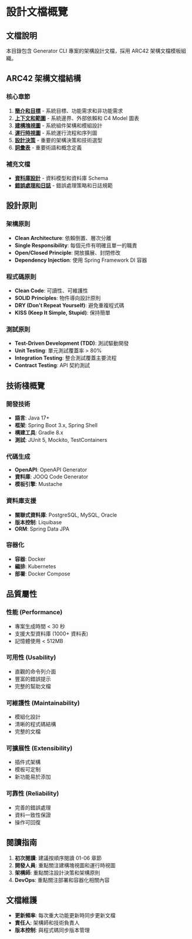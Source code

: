 # 設計文檔概覽

## 文檔說明

本目錄包含 Generator CLI 專案的架構設計文檔，採用 ARC42 架構文檔模板組織。

## ARC42 架構文檔結構

### 核心章節

1. **[簡介和目標](01_introduction_and_goals.md)** - 系統目標、功能需求和非功能需求
2. **[上下文和範圍](02_system_scope_and_context.md)** - 系統邊界、外部依賴和 C4 Model 圖表
3. **[建構塊視圖](03_building_block_view.md)** - 系統組件架構和模組設計
4. **[運行時視圖](04_runtime_view.md)** - 系統運行流程和序列圖
5. **[設計決策](05_architectural_decisions.md)** - 重要的架構決策和技術選型
6. **[詞彙表](06_glossary.md)** - 重要術語和概念定義

### 補充文檔

- **[資料庫設計](database_design.md)** - 資料模型和資料庫 Schema
- **[錯誤處理和日誌](error_handling_and_logging.md)** - 錯誤處理策略和日誌規範

## 設計原則

### 架構原則
- **Clean Architecture**: 依賴倒置、層次分離
- **Single Responsibility**: 每個元件有明確且單一的職責
- **Open/Closed Principle**: 開放擴展、封閉修改
- **Dependency Injection**: 使用 Spring Framework DI 容器

### 程式碼原則
- **Clean Code**: 可讀性、可維護性
- **SOLID Principles**: 物件導向設計原則
- **DRY (Don't Repeat Yourself)**: 避免重複程式碼
- **KISS (Keep It Simple, Stupid)**: 保持簡單

### 測試原則
- **Test-Driven Development (TDD)**: 測試驅動開發
- **Unit Testing**: 單元測試覆蓋率 > 80%
- **Integration Testing**: 整合測試覆蓋主要流程
- **Contract Testing**: API 契約測試

## 技術棧概覽

### 開發技術
- **語言**: Java 17+
- **框架**: Spring Boot 3.x, Spring Shell
- **構建工具**: Gradle 8.x
- **測試**: JUnit 5, Mockito, TestContainers

### 代碼生成
- **OpenAPI**: OpenAPI Generator
- **資料庫**: JOOQ Code Generator
- **模板引擎**: Mustache

### 資料庫支援
- **關聯式資料庫**: PostgreSQL, MySQL, Oracle
- **版本控制**: Liquibase
- **ORM**: Spring Data JPA

### 容器化
- **容器**: Docker
- **編排**: Kubernetes
- **部署**: Docker Compose

## 品質屬性

### 性能 (Performance)
- 專案生成時間 < 30 秒
- 支援大型資料庫 (1000+ 資料表)
- 記憶體使用 < 512MB

### 可用性 (Usability)
- 直觀的命令列介面
- 豐富的錯誤提示
- 完整的幫助文檔

### 可維護性 (Maintainability)
- 模組化設計
- 清晰的程式碼結構
- 完整的文檔

### 可擴展性 (Extensibility)
- 插件式架構
- 模板可定制
- 新功能易於添加

### 可靠性 (Reliability)
- 完善的錯誤處理
- 資料一致性保證
- 操作可回復

## 閱讀指南

1. **初次閱讀**: 建議按順序閱讀 01-06 章節
2. **開發人員**: 重點關注建構塊視圖和運行時視圖
3. **架構師**: 重點關注設計決策和架構原則
4. **DevOps**: 重點關注部署和容器化相關內容

## 文檔維護

- **更新頻率**: 每次重大功能更新時同步更新文檔
- **責任人**: 架構師和技術負責人
- **版本控制**: 與程式碼同步版本管理 